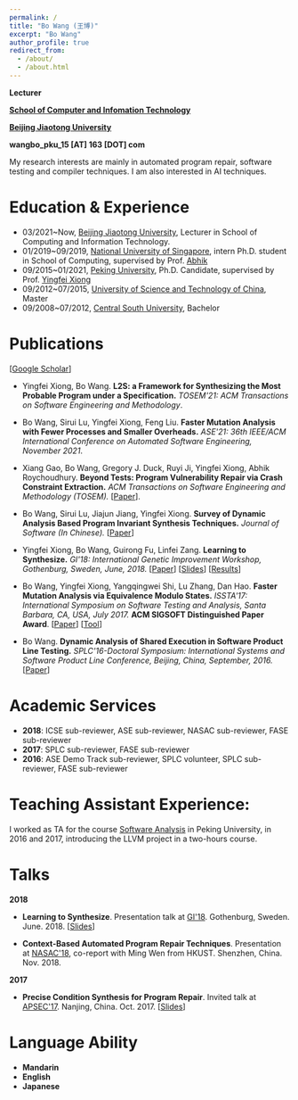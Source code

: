 ```yaml
---
permalink: /
title: "Bo Wang (王博)"
excerpt: "Bo Wang"
author_profile: true
redirect_from: 
  - /about/
  - /about.html
---
```


**Lecturer**

**[School of Computer and Infomation Technology](http://scit.bjtu.edu.cn/csen/)**

**[Beijing Jiaotong University](http://en.bjtu.edu.cn/)**

**wangbo_pku_15 [AT] 163 [DOT] com**

My research interests are mainly in automated program repair, software testing and compiler techniques. I am also interested in AI techniques.

# Education & Experience
* 03/2021~Now, [Beijing Jiaotong University](http://en.bjtu.edu.cn/), Lecturer in School of Computing and Information Technology.
* 01/2019~09/2019, [National University of Singapore](http://nus.edu.sg/), intern Ph.D. student in School of Computing, supervised by Prof. [Abhik](https://www.comp.nus.edu.sg/~abhik/)
* 09/2015~01/2021, [Peking University](http://english.pku.edu.cn/), Ph.D. Candidate, supervised by Prof. [Yingfei Xiong](http://sei.pku.edu.cn/~xiongyf04/)
* 09/2012~07/2015, [University of Science and Technology of China](http://en.ustc.edu.cn/), Master
* 09/2008~07/2012, [Central South University](http://en.csu.edu.cn/), Bachelor

# Publications
\[[Google Scholar](https://scholar.google.com/citations?user=hfRB4YoAAAAJ&hl=en)\]
* Yingfei Xiong, Bo Wang. **L2S: a Framework for Synthesizing the Most Probable Program under a Specification.** *TOSEM'21: ACM Transactions on Software Engineering and Methodology*.
* Bo Wang, Sirui Lu, Yingfei Xiong, Feng Liu. **Faster Mutation Analysis with Fewer Processes and Smaller Overheads.** *ASE'21: 36th IEEE/ACM International Conference on Automated Software Engineering, November 2021*.
* Xiang Gao, Bo Wang, Gregory J. Duck, Ruyi Ji, Yingfei Xiong, Abhik Roychoudhury. **Beyond Tests: Program Vulnerability Repair via Crash Constraint Extraction.** *ACM Transactions on Software Engineering and Methodology (TOSEM).* \[[Paper](/files/TOSEM21.pdf)\].
* Bo Wang, Sirui Lu, Jiajun Jiang, Yingfei Xiong. **Survey of Dynamic Analysis Based Program Invariant Synthesis Techniques.** *Journal of Software (In Chinese).* \[[Paper](http://www.jos.org.cn/1000-9825/6014.htm)\] 
* Yingfei Xiong, Bo Wang, Guirong Fu, Linfei Zang. **Learning to Synthesize.** *GI'18: International Genetic Improvement Workshop, Gothenburg, Sweden, June, 2018.*  \[[Paper](/files/GI18.pdf)\] \[[Slides](/files/slides/2018-Learning-to-Synthesize@GI.pdf)\] \[[Results](https://github.com/wangbo15/L2S-PATCHES-GI)\]

* Bo Wang, Yingfei Xiong, Yangqingwei Shi, Lu Zhang, Dan Hao. **Faster Mutation Analysis via Equivalence Modulo States.** *ISSTA'17: International Symposium on Software Testing and Analysis, Santa Barbara, CA, USA, July 2017.* **ACM SIGSOFT Distinguished Paper Award**. \[[Paper](/files/ISSTA17.pdf)\] \[[Tool](https://github.com/wangbo15/accmut)\]

* Bo Wang. **Dynamic Analysis of Shared Execution in Software Product Line Testing.** *SPLC'16-Doctoral Symposium: International Systems and Software Product Line Conference, Beijing, China, September, 2016.*  \[[Paper](/files/SPLC16.pdf)\]


# Academic Services
* **2018**: ICSE sub-reviewer, ASE sub-reviewer, NASAC sub-reviewer, FASE sub-reviewer
* **2017**: SPLC sub-reviewer, FASE sub-reviewer
* **2016**: ASE Demo Track sub-reviewer, SPLC volunteer, SPLC sub-reviewer, FASE sub-reviewer

# Teaching Assistant Experience:
I worked as TA for the course [Software Analysis](http://sei.pku.edu.cn/~xiongyf04/SA/2017/main.htm) in Peking University, in 2016 and 2017, introducing the LLVM project in a two-hours course.

# Talks
**2018**
* **Learning to Synthesize**. Presentation talk at [GI'18](http://geneticimprovementofsoftware.com/). Gothenburg, Sweden. June. 2018. \[[Slides](/files/slides/2018-Learning-to-Synthesize@GI.pdf)\]

* **Context-Based Automated Program Repair Techniques**. Presentation at [NASAC'18](http://nasac2018.szu.edu.cn/), co-report with Ming Wen from HKUST. Shenzhen, China. Nov. 2018.

**2017**
* **Precise Condition Synthesis for Program Repair**. Invited talk at [APSEC'17](http://www.apsec2017.org/). Nanjing, China. Oct. 2017. \[[Slides](/files/slides/ACS@APSEC17.pdf)\]

# Language Ability
* **Mandarin**
* **English**
* **Japanese**

